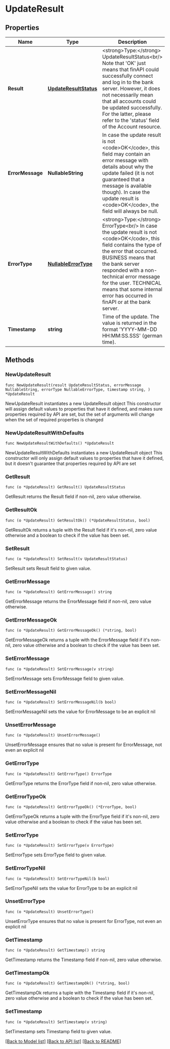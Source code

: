 # UpdateResult

## Properties

Name | Type | Description | Notes
------------ | ------------- | ------------- | -------------
**Result** | [**UpdateResultStatus**](UpdateResultStatus.md) | &lt;strong&gt;Type:&lt;/strong&gt; UpdateResultStatus&lt;br/&gt; Note that &#39;OK&#39; just means that finAPI could successfully connect and log in to the bank server. However, it does not necessarily mean that all accounts could be updated successfully. For the latter, please refer to the &#39;status&#39; field of the Account resource. | 
**ErrorMessage** | **NullableString** | In case the update result is not &lt;code&gt;OK&lt;/code&gt;, this field may contain an error message with details about why the update failed (it is not guaranteed that a message is available though). In case the update result is &lt;code&gt;OK&lt;/code&gt;, the field will always be null. | 
**ErrorType** | [**NullableErrorType**](ErrorType.md) | &lt;strong&gt;Type:&lt;/strong&gt; ErrorType&lt;br/&gt; In case the update result is not &lt;code&gt;OK&lt;/code&gt;, this field contains the type of the error that occurred. BUSINESS means that the bank server responded with a non-technical error message for the user. TECHNICAL means that some internal error has occurred in finAPI or at the bank server. | 
**Timestamp** | **string** | Time of the update. The value is returned in the format &#39;YYYY-MM-DD HH:MM:SS.SSS&#39; (german time). | 

## Methods

### NewUpdateResult

`func NewUpdateResult(result UpdateResultStatus, errorMessage NullableString, errorType NullableErrorType, timestamp string, ) *UpdateResult`

NewUpdateResult instantiates a new UpdateResult object
This constructor will assign default values to properties that have it defined,
and makes sure properties required by API are set, but the set of arguments
will change when the set of required properties is changed

### NewUpdateResultWithDefaults

`func NewUpdateResultWithDefaults() *UpdateResult`

NewUpdateResultWithDefaults instantiates a new UpdateResult object
This constructor will only assign default values to properties that have it defined,
but it doesn't guarantee that properties required by API are set

### GetResult

`func (o *UpdateResult) GetResult() UpdateResultStatus`

GetResult returns the Result field if non-nil, zero value otherwise.

### GetResultOk

`func (o *UpdateResult) GetResultOk() (*UpdateResultStatus, bool)`

GetResultOk returns a tuple with the Result field if it's non-nil, zero value otherwise
and a boolean to check if the value has been set.

### SetResult

`func (o *UpdateResult) SetResult(v UpdateResultStatus)`

SetResult sets Result field to given value.


### GetErrorMessage

`func (o *UpdateResult) GetErrorMessage() string`

GetErrorMessage returns the ErrorMessage field if non-nil, zero value otherwise.

### GetErrorMessageOk

`func (o *UpdateResult) GetErrorMessageOk() (*string, bool)`

GetErrorMessageOk returns a tuple with the ErrorMessage field if it's non-nil, zero value otherwise
and a boolean to check if the value has been set.

### SetErrorMessage

`func (o *UpdateResult) SetErrorMessage(v string)`

SetErrorMessage sets ErrorMessage field to given value.


### SetErrorMessageNil

`func (o *UpdateResult) SetErrorMessageNil(b bool)`

 SetErrorMessageNil sets the value for ErrorMessage to be an explicit nil

### UnsetErrorMessage
`func (o *UpdateResult) UnsetErrorMessage()`

UnsetErrorMessage ensures that no value is present for ErrorMessage, not even an explicit nil
### GetErrorType

`func (o *UpdateResult) GetErrorType() ErrorType`

GetErrorType returns the ErrorType field if non-nil, zero value otherwise.

### GetErrorTypeOk

`func (o *UpdateResult) GetErrorTypeOk() (*ErrorType, bool)`

GetErrorTypeOk returns a tuple with the ErrorType field if it's non-nil, zero value otherwise
and a boolean to check if the value has been set.

### SetErrorType

`func (o *UpdateResult) SetErrorType(v ErrorType)`

SetErrorType sets ErrorType field to given value.


### SetErrorTypeNil

`func (o *UpdateResult) SetErrorTypeNil(b bool)`

 SetErrorTypeNil sets the value for ErrorType to be an explicit nil

### UnsetErrorType
`func (o *UpdateResult) UnsetErrorType()`

UnsetErrorType ensures that no value is present for ErrorType, not even an explicit nil
### GetTimestamp

`func (o *UpdateResult) GetTimestamp() string`

GetTimestamp returns the Timestamp field if non-nil, zero value otherwise.

### GetTimestampOk

`func (o *UpdateResult) GetTimestampOk() (*string, bool)`

GetTimestampOk returns a tuple with the Timestamp field if it's non-nil, zero value otherwise
and a boolean to check if the value has been set.

### SetTimestamp

`func (o *UpdateResult) SetTimestamp(v string)`

SetTimestamp sets Timestamp field to given value.



[[Back to Model list]](../README.md#documentation-for-models) [[Back to API list]](../README.md#documentation-for-api-endpoints) [[Back to README]](../README.md)


